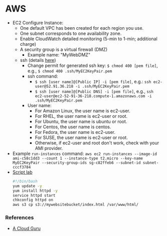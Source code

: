 # AWS 
- EC2 Configure Instance:
  - One default VPC has been created for each region you use.
  - One subnet corresponds to one availability zone.
  - Enable CloudWatch detailed monitoring (5-min to 1-min; additional charge)
  - A security group is a virtual firewall (DMZ)
    - Example name: "MyWebDMZ"
  - ssh (details [here](http://docs.aws.amazon.com/AWSEC2/latest/UserGuide/AccessingInstancesLinux.html)) 
    - Change permit for generated ssh key: `$ chmod 400 [pem file]`, e.g., `$ chmod 400 .ssh/MyEC2KeyPair.pem`
    - ssh command:
      - `$ ssh [user name]@[Public IP] -i [pem file]`, e.g.: `ssh ec2-user@52.91.36.218 -i .ssh/MyEC2KeyPair.pem`
      - `$ ssh [user name]@[Public DNS] -i [pem file]`, e.g., `ssh ec2-user@ec2-52-91-36-218.compute-1.amazonaws.com -i .ssh/MyEC2KeyPair.pem`
    - User name:
      - For Amazon Linux, the user name is ec2-user. 
      - For RHEL, the user name is ec2-user or root. 
      - For Ubuntu, the user name is ubuntu or root. 
      - For Centos, the user name is centos. 
      - For Fedora, the user name is ec2-user. 
      - For SUSE, the user name is ec2-user or root. 
      - Otherwise, if ec2-user and root don't work, check with your AMI provider.
- Example `run-instances` command: `aws ec2 run-instances --image-id ami-c58c1dd3 --count 1 --instance-type t2.micro --key-name MyEC2KeyPair --security-group-ids sg-c82ffeb6 --subnet-id subnet-cccf3784`
- [Script lab](https://acloud.guru/course/aws-certified-developer-associate/learn/ec2/663b39fd-2e74-1fe7-71be-30e3b4cec40a/watch)
  ```bash
  #!/bin/bash
  yum update -y
  yum install httpd -y
  service httpd start
  chkconfig httpd on
  aws s3 cp s3://mywebsitebucket/index.html /var/www/html/
  ```
### References
- [A Cloud Guru](https://acloud.guru)

